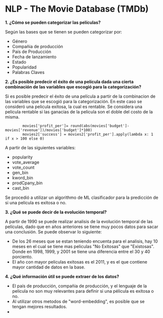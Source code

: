 # NLP - The Movie Database (TMDb)

**1. ¿Cómo se pueden categorizar las películas?**

   Según las bases que se tienen se pueden categorizar por:
   
   * Género
   * Compañia de producción
   * País de Producción
   * Fecha de lanzamiento
   * Estado
   * Popularidad
   * Palabras Claves
   
**2. ¿Es posible predecir el éxito de una película dada una cierta combinación de las variables que escogió para la categorización?**

   Si es posible predecir el éxito de una película a partir de la combinacion de las variables que se escogió para la categorización. 
   En este caso se consideró una pelicula exitosa, la cual es rentable. Se considera una pelicula rentable si las ganacias de la pelicula son el doble del costo de la misma. 
   
            movies['profit_per']= round(abs(movies['budget']-movies['revenue'])/movies['budget']*100)
            movies2['success'] = movies2['profit_per'].apply(lambda x: 1 if x > 100 else 0)
            
   A partir de las siguientes variables:
   * popularity
   * vote_average
   * vote_count 
   * gen_bin
   * kword_bin
   * prodCpany_bin
   * cast_bin
   
   Se procedió a utilizar un algorithmo de ML clasificador para la predicción de si una pelicula es exitosa o no.
   
**3. ¿Qué se puede decir de la evolución temporal?**

   A partir de 1990 se puede realizar analisis de la evolución temporal de las películas, dado que en años anteriores se tiene muy pocos datos para sacar una conclusión. Se puede observar lo siguiente:
   
   * De los 26 meses que se estan teniendo encuenta para el analisis, hay 10 meses en el cual se tiene mas peliculas "No Exitosas" que "Existosas". Donde en 1998, 1999, y 2001 se tiene una diferencia entre el 30 y 40 porciento.
   * El año con mayor peliculas exitosas es el 2011, y es el que contiene mayor cantidad de datos en la base.

**4. ¿Qué información útil se puede extraer de los datos?**

   * El país de producción, compañia de producción, y el lenguaje de la pelicula no son muy relevantes para definir si una pélicula es exitosa o no.
   * Al utilizar otros metodos de "word-embedding", es posible que se tengan mejores resultados.
   * 
